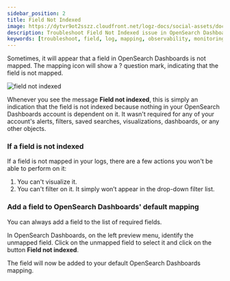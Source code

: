 ```yaml
---
sidebar_position: 2
title: Field Not Indexed
image: https://dytvr9ot2sszz.cloudfront.net/logz-docs/social-assets/docs-social.jpg
description: Troubleshoot Field Not Indexed issue in OpenSearch Dashboards
keywords: [troubleshoot, field, log, mapping, observability, monitoring, issues]
---
```




Sometimes, it will appear that a field in OpenSearch Dashboards is not mapped. The mapping icon will show a ?<i class="fas fa-question"></i> question mark, indicating that the field is not mapped. 


![field not indexed](https://dytvr9ot2sszz.cloudfront.net/logz-docs/kibana/field-not-indexed_aug2021.png)


Whenever you see the message **Field not indexed**, this is simply an indication that the field is not indexed because nothing in your OpenSearch Dashboards account is dependent on it. It wasn't required for any of your account's alerts, filters, saved searches, visualizations, dashboards, or any other objects.

### If a field is not indexed

If a field is not mapped in your logs, there are a few actions you won't be able to perform on it:

1. You can't visualize it.
2. You can't filter on it. It simply won’t appear in the drop-down filter list.

### Add a field to OpenSearch Dashboards' default mapping

You can always add a field to the list of required fields.

In OpenSearch Dashboards, on the left preview menu, identify the unmapped field. Click on the unmapped field to select it and click on the button **Field not indexed**.

The field will now be added to your default OpenSearch Dashboards mapping.

